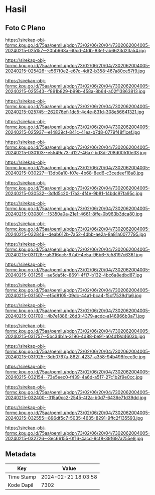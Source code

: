 # Hasil

## Foto C Plano

https://sirekap-obj-formc.kpu.go.id/75aa/pemilu/pdpr/73/02/06/20/04/7302062004005-20240215-025157--20bb663a-60cd-4fdb-83ef-ab6623d23a54.jpg

https://sirekap-obj-formc.kpu.go.id/75aa/pemilu/pdpr/73/02/06/20/04/7302062004005-20240215-025426--e567f0e2-e67c-4df2-b358-467a80ce57f9.jpg

https://sirekap-obj-formc.kpu.go.id/75aa/pemilu/pdpr/73/02/06/20/04/7302062004005-20240215-025543--f891b829-b99b-458a-8b64-a02f13863813.jpg

https://sirekap-obj-formc.kpu.go.id/75aa/pemilu/pdpr/73/02/06/20/04/7302062004005-20240215-025745--262076ef-1dc5-4c4e-831d-308e56641321.jpg

https://sirekap-obj-formc.kpu.go.id/75aa/pemilu/pdpr/73/02/06/20/04/7302062004005-20240215-025937--e14839cf-841c-41ea-b7d8-0779f48f1cef.jpg

https://sirekap-obj-formc.kpu.go.id/75aa/pemilu/pdpr/73/02/06/20/04/7302062004005-20240215-030103--e5549c73-d127-46a7-bd3d-208d00510e33.jpg

https://sirekap-obj-formc.kpu.go.id/75aa/pemilu/pdpr/73/02/06/20/04/7302062004005-20240215-030227--13db8a10-f07e-4b68-8ed6-c3cedeef18a8.jpg

https://sirekap-obj-formc.kpu.go.id/75aa/pemilu/pdpr/73/02/06/20/04/7302062004005-20240215-030532--3dfd5c20-17a3-4f4e-9b81-14bdc97fa95c.jpg

https://sirekap-obj-formc.kpu.go.id/75aa/pemilu/pdpr/73/02/06/20/04/7302062004005-20240215-030801--15350a0a-21e1-4661-8ffe-0b963b3dca80.jpg

https://sirekap-obj-formc.kpu.go.id/75aa/pemilu/pdpr/73/02/06/20/04/7302062004005-20240215-032849--deab612b-7a52-4dbb-ae2a-8a81a0077795.jpg

https://sirekap-obj-formc.kpu.go.id/75aa/pemilu/pdpr/73/02/06/20/04/7302062004005-20240215-031128--a5316dc5-97a0-4e5a-96b6-7c58197c636f.jpg

https://sirekap-obj-formc.kpu.go.id/75aa/pemilu/pdpr/73/02/06/20/04/7302062004005-20240215-031256--ae5da5fc-8691-4f17-b132-4bc6a8edbd87.jpg

https://sirekap-obj-formc.kpu.go.id/75aa/pemilu/pdpr/73/02/06/20/04/7302062004005-20240215-031507--ef5d8105-09dc-44a1-bca4-f5cf7539d1a6.jpg

https://sirekap-obj-formc.kpu.go.id/75aa/pemilu/pdpr/73/02/06/20/04/7302062004005-20240215-031700--4b7e1886-26d3-4379-acdc-a146966b3a71.jpg

https://sirekap-obj-formc.kpu.go.id/75aa/pemilu/pdpr/73/02/06/20/04/7302062004005-20240215-031757--5bc34b1a-3196-4d88-be91-a04d19d4603b.jpg

https://sirekap-obj-formc.kpu.go.id/75aa/pemilu/pdpr/73/02/06/20/04/7302062004005-20240215-031925--3db0767a-882f-4237-a358-94b498fcee3e.jpg

https://sirekap-obj-formc.kpu.go.id/75aa/pemilu/pdpr/73/02/06/20/04/7302062004005-20240215-032154--73e5eec0-f439-4a6d-a517-27c1b2f9e0cc.jpg

https://sirekap-obj-formc.kpu.go.id/75aa/pemilu/pdpr/73/02/06/20/04/7302062004005-20240215-032400--315a0cc2-2545-4f2a-b0d7-6436e71d39dd.jpg

https://sirekap-obj-formc.kpu.go.id/75aa/pemilu/pdpr/73/02/06/20/04/7302062004005-20240215-032555--896df5c7-5035-4635-8291-9ffc2f135593.jpg

https://sirekap-obj-formc.kpu.go.id/75aa/pemilu/pdpr/73/02/06/20/04/7302062004005-20240215-032726--3ec66155-0f16-4acd-9cf8-39f697a255e9.jpg


## Metadata

| Key        | Value               |
| ---------- | ------------------- |
| Time Stamp | 2024-02-21 18:03:58 |
| Kode Dapil | 7302                |




